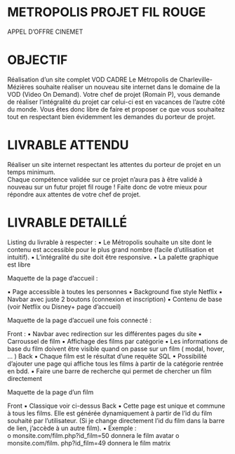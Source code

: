   # METROPOLIS PROJET FIL ROUGE 
 
 
  
APPEL D’OFFRE CINEMET 
   
# OBJECTIF 
Réalisation d’un site complet VOD 
CADRE 
Le  Métropolis  de  Charleville-Mézières  souhaite  réaliser  un  nouveau 
site internet dans le domaine de la VOD (Video On Demand). 
Votre chef de projet (Romain P), vous demande de réaliser l’intégralité 
du projet car celui-ci est en vacances de l’autre côté du monde. 
Vous êtes donc libre de faire et proposer ce que vous souhaitez tout 
en respectant bien évidemment les demandes du porteur de projet. 

# LIVRABLE ATTENDU 

Réaliser un site internet respectant les attentes du  porteur de projet 
en un temps minimum.  
Chaque compétence validée sur ce projet n’aura pas à être validé à 
nouveau sur un futur projet fil rouge ! Faite donc de votre mieux pour 
répondre aux attentes de votre chef de projet. 

# LIVRABLE DETAILLÉ 

Listing du livrable à respecter : 
▪ Le Métropolis souhaite un site dont le contenu est accessible 
pour le plus grand nombre (facile d’utilisation et intuitif). 
▪ L’intégralité du site doit être responsive. 
▪ La palette graphique est libre 
 
  
Maquette de la page d’accueil : 

 
 
 
▪ Page accessible à toutes les personnes 
▪ Background fixe style Netflix 
▪ Navbar avec juste 2 boutons (connexion et inscription) 
▪ Contenu de base (voir Netflix ou Disney+ page d’accueil) 
 
 
Maquette de la page d’accueil une fois connecté : 
 
Front :
▪ Navbar avec redirection sur les différentes pages du site 
▪ Carroussel de film 
▪ Affichage des films par catégorie 
▪ Les  informations  de  base  du  film  doivent  être  visible  quand  on 
passe sur un film ( modal, hover, ... ) 
Back 
▪ Chaque film est le résultat d’une requête SQL 
▪ Possibilité d’ajouter une page qui affiche tous les films à partir de 
la catégorie rentrée en bdd. 
▪ Faire  une  barre  de  recherche  qui  permet  de  chercher  un  film 
directement 
 
Maquette de la page d’un film 
 
Front 
▪ Classique voir ci-dessus 
Back 
▪ Cette  page  est  unique  et  commune  à  tous  les  films.  Elle  est 
générée dynamiquement à partir de l’id du film  souhaité  par 
l’utilisateur.  (Si je change directement l’id du film dans la barre 
de lien, j’accède à un autre film). 
▪ Exemple :  
o  monsite.com/film.php?id_film=50 donnera le film avatar 
o  monsite.com/film. php?id_film=49 donnera le film matrix 
